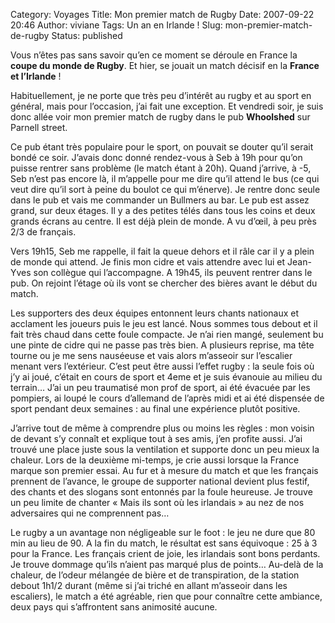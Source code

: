 Category: Voyages
Title: Mon premier match de Rugby
Date: 2007-09-22 20:46
Author: viviane
Tags: Un an en Irlande !
Slug: mon-premier-match-de-rugby
Status: published

Vous n’êtes pas sans savoir qu’en ce moment se déroule en France la <strong>coupe du monde de Rugby</strong>.  Et hier, se jouait un match décisif en la <strong>France et l’Irlande</strong> !

Habituellement, je ne porte que très peu d’intérêt au rugby et au sport en général, mais pour l’occasion, j’ai fait une exception. Et vendredi soir, je suis donc allée voir mon premier match de rugby dans le pub <strong>Whoolshed</strong> sur Parnell street.

Ce pub étant très populaire pour le sport, on pouvait se douter qu’il serait bondé ce soir. J’avais donc donné rendez-vous à Seb à 19h pour qu’on puisse rentrer sans problème (le match étant à 20h). Quand j’arrive, à -5, Seb n’est pas encore là, il m’appelle pour me dire qu’il attend le bus (ce qui veut dire qu’il sort à peine du boulot ce qui m’énerve). Je rentre donc seule dans le pub et vais me commander un Bullmers au bar. Le pub est assez grand, sur deux étages. Il y a des petites télés dans tous les coins et deux grands écrans au centre. Il est déjà plein de monde. A vu d’œil, à peu près 2/3 de français.

Vers 19h15, Seb me rappelle, il fait la queue dehors et il râle car il y a plein de monde qui attend. Je finis mon cidre et vais attendre avec lui et Jean-Yves son collègue qui l’accompagne. A 19h45, ils peuvent rentrer dans le pub. On rejoint l’étage où ils vont se chercher des bières avant le début du match.

Les supporters des deux équipes entonnent leurs chants nationaux et acclament les joueurs puis le jeu est lancé. Nous sommes tous debout et il fait très chaud dans cette foule compacte. Je n’ai rien mangé, seulement bu une pinte de cidre qui ne passe pas très bien. A plusieurs reprise, ma tête tourne ou je me sens nauséeuse et vais alors m’asseoir sur l’escalier menant vers l’extérieur. C’est peut être aussi l’effet rugby : la seule fois où j’y ai joué, c’était en cours de sport et 4eme et je suis évanouie au milieu du terrain… J’ai un peu traumatisé mon prof de sport, ai été évacuée par les pompiers, ai loupé le cours d’allemand de l’après midi et ai été dispensée de sport pendant deux semaines : au final une expérience plutôt positive.

J’arrive tout de même à comprendre plus ou moins les règles : mon voisin de devant s’y connaît et explique tout à ses amis, j’en profite aussi. J’ai trouvé une place juste sous la ventilation et supporte donc un peu mieux la chaleur. Lors de la deuxième mi-temps, je crie aussi lorsque la France marque son premier essai. Au fur et à mesure du match et que les français prennent de l’avance, le groupe de supporter national devient plus festif, des chants et des slogans sont entonnés par la foule heureuse. Je trouve un peu limite de chanter « Mais ils sont où les irlandais » au nez de nos adversaires qui ne comprennent pas…

Le rugby a un avantage non négligeable sur le foot : le jeu ne dure que 80 min au lieu de 90. A la fin du match, le résultat est sans équivoque : 25 à 3 pour la France. Les français crient de joie, les irlandais sont bons perdants. Je trouve dommage qu’ils n’aient pas marqué plus de points… Au-delà de la chaleur, de l’odeur mélangée de bière et de transpiration, de la station debout 1h1/2 durant (même si j’ai triché en allant m’asseoir dans les escaliers), le match a été agréable, rien que pour connaître cette ambiance, deux pays qui s’affrontent sans animosité aucune.